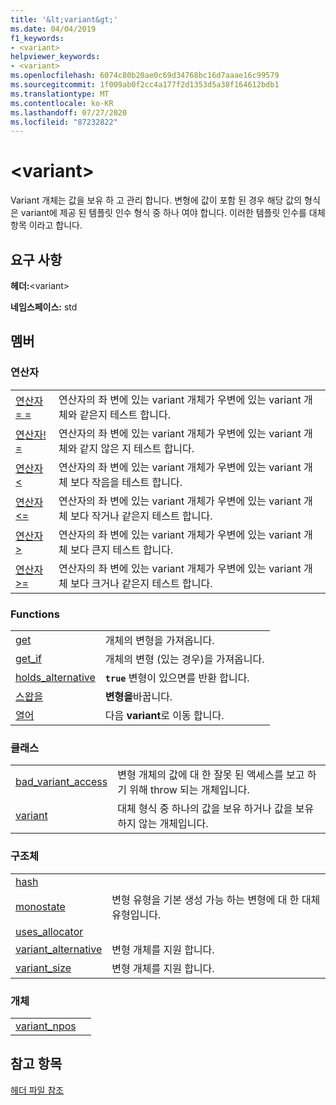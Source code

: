 ```yaml
---
title: '&lt;variant&gt;'
ms.date: 04/04/2019
f1_keywords:
- <variant>
helpviewer_keywords:
- <variant>
ms.openlocfilehash: 6074c80b20ae0c69d34768bc16d7aaae16c99579
ms.sourcegitcommit: 1f009ab0f2cc4a177f2d1353d5a38f164612bdb1
ms.translationtype: MT
ms.contentlocale: ko-KR
ms.lasthandoff: 07/27/2020
ms.locfileid: "87232822"
---
```

# <a name="ltvariantgt"></a>&lt;variant&gt;

Variant 개체는 값을 보유 하 고 관리 합니다. 변형에 값이 포함 된 경우 해당 값의 형식은 variant에 제공 된 템플릿 인수 형식 중 하나 여야 합니다. 이러한 템플릿 인수를 대체 항목 이라고 합니다.

## <a name="requirements"></a>요구 사항

**헤더:**\<variant>

**네임스페이스:** std

## <a name="members"></a>멤버

### <a name="operators"></a>연산자

|||
|-|-|
|[연산자 = =](../standard-library/forward-list-operators.md#op_eq_eq)|연산자의 좌 변에 있는 variant 개체가 우변에 있는 variant 개체와 같은지 테스트 합니다.|
|[연산자! =](../standard-library/forward-list-operators.md#op_neq)|연산자의 좌 변에 있는 variant 개체가 우변에 있는 variant 개체와 같지 않은 지 테스트 합니다.|
|[연산자<](../standard-library/forward-list-operators.md#op_lt)|연산자의 좌 변에 있는 variant 개체가 우변에 있는 variant 개체 보다 작음을 테스트 합니다.|
|[연산자<=](../standard-library/forward-list-operators.md#op_lt_eq)|연산자의 좌 변에 있는 variant 개체가 우변에 있는 variant 개체 보다 작거나 같은지 테스트 합니다.|
|[연산자>](../standard-library/forward-list-operators.md#op_gt)|연산자의 좌 변에 있는 variant 개체가 우변에 있는 variant 개체 보다 큰지 테스트 합니다.|
|[연산자>=](../standard-library/forward-list-operators.md#op_lt_eq)|연산자의 좌 변에 있는 variant 개체가 우변에 있는 variant 개체 보다 크거나 같은지 테스트 합니다.|

### <a name="functions"></a>Functions

|||
|-|-|
|[get](../standard-library/variant-functions.md#get)|개체의 변형을 가져옵니다.|
|[get_if](../standard-library/variant-functions.md#get_if)|개체의 변형 (있는 경우)을 가져옵니다.|
|[holds_alternative](../standard-library/variant-functions.md#holds_alternative)|**`true`** 변형이 있으면를 반환 합니다.|
|[스왑을](../standard-library/variant-functions.md#swap)|**변형을**바꿉니다.|
|[열어](../standard-library/variant-functions.md#visit)|다음 **variant**로 이동 합니다.|

### <a name="classes"></a>클래스

|||
|-|-|
|[bad_variant_access](../standard-library/bad-variant-access-class.md)|변형 개체의 값에 대 한 잘못 된 액세스를 보고 하기 위해 throw 되는 개체입니다.|
|[variant](../standard-library/variant.md)|대체 형식 중 하나의 값을 보유 하거나 값을 보유 하지 않는 개체입니다.|

### <a name="structs"></a>구조체

|||
|-|-|
|[hash](../standard-library/hash-structure.md)||
|[monostate](../standard-library/monostate-structure.md)|변형 유형을 기본 생성 가능 하는 변형에 대 한 대체 유형입니다.|
|[uses_allocator](../standard-library/uses-allocator-structure.md)||
|[variant_alternative](../standard-library/variant-alternative-structure.md)|변형 개체를 지원 합니다.|
|[variant_size](../standard-library/variant-size-structure.md)|변형 개체를 지원 합니다.|

### <a name="objects"></a>개체

|||
|-|-|
|[variant_npos](../standard-library/variant-functions.md#variant_npos)||

## <a name="see-also"></a>참고 항목

[헤더 파일 참조](../standard-library/cpp-standard-library-header-files.md)

